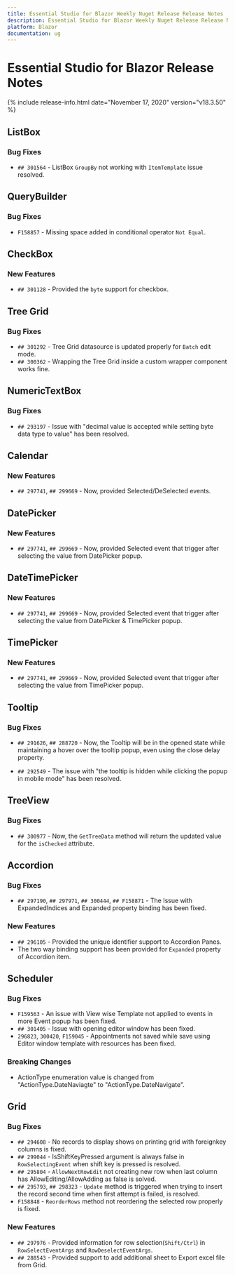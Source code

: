 ```yaml
---
title: Essential Studio for Blazor Weekly Nuget Release Release Notes  
description: Essential Studio for Blazor Weekly Nuget Release Release Notes  
platform: Blazor
documentation: ug
---
```


# Essential Studio for Blazor  Release Notes  

{% include release-info.html date="November 17, 2020"  version="v18.3.50" %} 


##  ListBox

###    Bug Fixes

- `## 301564` - ListBox `GroupBy` not working with `ItemTemplate` issue resolved.

##  QueryBuilder

###    Bug Fixes

- `F158857` - Missing space added in conditional operator `Not Equal`.

##  CheckBox

###    New Features

- `## 301128` - Provided the `byte` support for checkbox.

##  Tree Grid

###    Bug Fixes

- `## 301292` - Tree Grid datasource is updated properly for `Batch` edit mode.
- `## 300362` - Wrapping the Tree Grid inside a custom wrapper component works fine.

##  NumericTextBox

###    Bug Fixes

- `## 293197` - Issue with "decimal value is accepted while setting byte data type to value" has been resolved.

##  Calendar

###    New Features

- `## 297741`, `## 299669` - Now, provided Selected/DeSelected events.

##  DatePicker

###    New Features

- `## 297741`, `## 299669` - Now, provided Selected event that trigger after selecting the value from DatePicker popup.

##  DateTimePicker

###    New Features

- `## 297741`, `## 299669` - Now, provided Selected event that trigger after selecting the value from DatePicker & TimePicker popup.

##  TimePicker

###    New Features

- `## 297741`, `## 299669` - Now, provided Selected event that trigger after selecting the value from TimePicker popup.

##  Tooltip

###    Bug Fixes

- `## 291626`, `## 288720` - Now, the Tooltip will be in the opened state while maintaining a hover over the tooltip popup, even using the close delay property.

- `## 292549` - The issue with "the tooltip is hidden while clicking the popup in mobile mode" has been resolved.

##  TreeView

###    Bug Fixes

- `## 300977` - Now, the `GetTreeData` method will return the updated value for the `isChecked` attribute.

##  Accordion

###    Bug Fixes

- `## 297190`, `## 297971`, `## 300444`, `## F158871` - The Issue with ExpandedIndices and Expanded property binding has been fixed.

###    New Features

- `## 296105` - Provided the unique identifier support to Accordion Panes.
- The two way binding support has been provided for `Expanded` property of Accordion item.

##  Scheduler

###    Bug Fixes

- `F159563` - An issue with View wise Template not applied to events in more Event popup has been fixed.
- `## 301405` - Issue with opening editor window has been fixed.
- `296823`, `300420`, `F159045` - Appointments not saved while save using Editor window template with resources has been fixed.

###    Breaking Changes

- ActionType enumeration value is changed from "ActionType.DateNaviagte" to "ActionType.DateNavigate".

##  Grid

###    Bug Fixes

- `## 294608` - No records to display shows on printing grid with foreignkey columns is fixed.
- `## 299044` - IsShiftKeyPressed argument is always false in `RowSelectingEvent` when shift key is pressed is resolved.
- `## 295804` - `AllowNextRowEdit` not creating new row when last column has AllowEditing/AllowAdding as false is solved.
- `## 295793`, `## 298323` - `Update` method is triggered when trying to insert the record second time when first attempt is failed, is resolved.
- `F158848` - `ReorderRows` method not reordering the selected row properly is fixed.

###    New Features

- `## 297976` - Provided information for row selection(`Shift/Ctrl`) in `RowSelectEventArgs` and `RowDeselectEventArgs`.
- `## 288543` - Provided support to add additional sheet to Export excel file from Grid.

